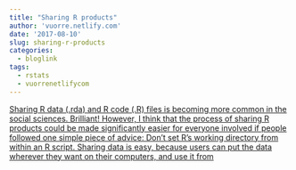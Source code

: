 ```yaml
---
title: "Sharing R products"
author: 'vuorre.netlify.com'
date: '2017-08-10'
slug: sharing-r-products
categories:
  - bloglink
tags:
  - rstats
  - vuorrenetlifycom
---
```


[Sharing R data (.rda) and R code (.R) files is becoming more common in the social sciences. Brilliant! However, I think that the process of sharing R products could be made significantly easier for everyone involved if people followed one simple piece of advice: Don’t set R’s working directory from within an R script. Sharing data is easy, because users can put the data wherever they want on their computers, and use it from<i class="fas fa-external-link-alt"></i>](https://vuorre.netlify.com/post/2017/sharing-r-products/)

